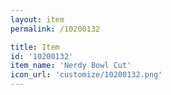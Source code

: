 ```yaml
---
layout: item
permalink: /10200132

title: Item
id: '10200132'
item_name: 'Nerdy Bowl Cut'
icon_url: 'customize/10200132.png'
---
```

